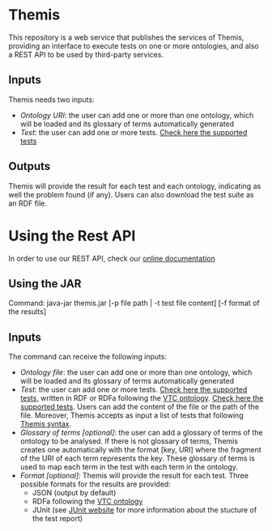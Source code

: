 # Themis 

This repository is a web service that publishes the services of Themis, providing an interface to execute tests on one or more ontologies, and also a REST API to be used by third-party services.

## Inputs
Themis needs two inputs:
* *Ontology URI*: the user can add one or more than one ontology, which will be loaded and its glossary of terms automatically generated
* *Test*: the user can add one or more tests. [Check here the supported tests](http://themis.linkeddata.es/tests-info.html)


## Outputs
Themis will provide the result for each test and each ontology, indicating as well the problem found (if any). Users can also download the test suite as an RDF file.

# Using the Rest API
In order to use our REST API, check our [online documentation](http://themis.linkeddata.es/swagger-ui/index.html) 

## Using the JAR 
Command: java-jar themis.jar [-p file path | -t test file content]  [-f format of the results]

## Inputs
The command can receive the following inputs:
* *Ontology file*: the user can add one or more than one ontology, which will be loaded and its glossary of terms automatically generated
* *Test*: the user can add one or more tests. [Check here the supported tests](http://themis.linkeddata.es/tests-info.html),  written in RDF or RDFa following the [VTC ontology](https://w3id.org/def/vtc#). [Check here the supported tests](http://themis.linkeddata.es/tests-info.html). Users can add the content of the file or the path of the file.  Moreover, Themis accepts as input a list of tests that following  [Themis syntax](http://themis.linkeddata.es/tests-info.html).
* *Glossary of terms [optional]*: the user can add a glossary of terms of the ontology to be analysed. If there is not glossary of terms, Themis creates one automatically with the format [key, URI] where the fragment of the URI of each term represents the key. These glossary of terms is used to map each term in the test with each term in the ontology. 
* *Format [optional]*: Themis will provide the result for each test. Three possible formats for the results are provided:
  * JSON (output by default)
  * RDFa following the  [VTC ontology](https://w3id.org/def/vtc#)
  * JUnit (see [JUnit website](https://junit.org/junit4/) for more information about the stucture of the test report)
